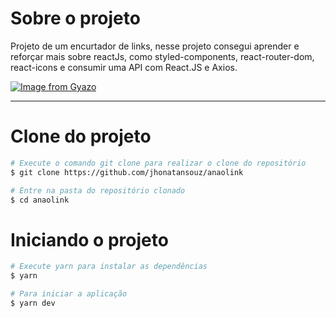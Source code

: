 # Sobre o projeto

Projeto de um encurtador de links, nesse projeto consegui aprender
e reforçar mais sobre reactJs, como styled-components,  react-router-dom,
react-icons e consumir uma API com React.JS e Axios.

[![Image from Gyazo](https://i.gyazo.com/3feedb5f15403187582bd6d6533cbf0a.gif)](https://gyazo.com/3feedb5f15403187582bd6d6533cbf0a)

---

# Clone do projeto

```bash
# Execute o comando git clone para realizar o clone do repositório
$ git clone https://github.com/jhonatansouz/anaolink

# Entre na pasta do repositório clonado
$ cd anaolink
```

# Iniciando o projeto

```bash
# Execute yarn para instalar as dependências
$ yarn

# Para iniciar a aplicação
$ yarn dev

```

